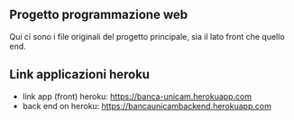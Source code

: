 ## Progetto programmazione web

Qui ci sono i file originali del progetto principale, sia il lato front che quello end.

## Link applicazioni heroku

- link app (front) heroku: https://banca-unicam.herokuapp.com
- back end on heroku: https://bancaunicambackend.herokuapp.com